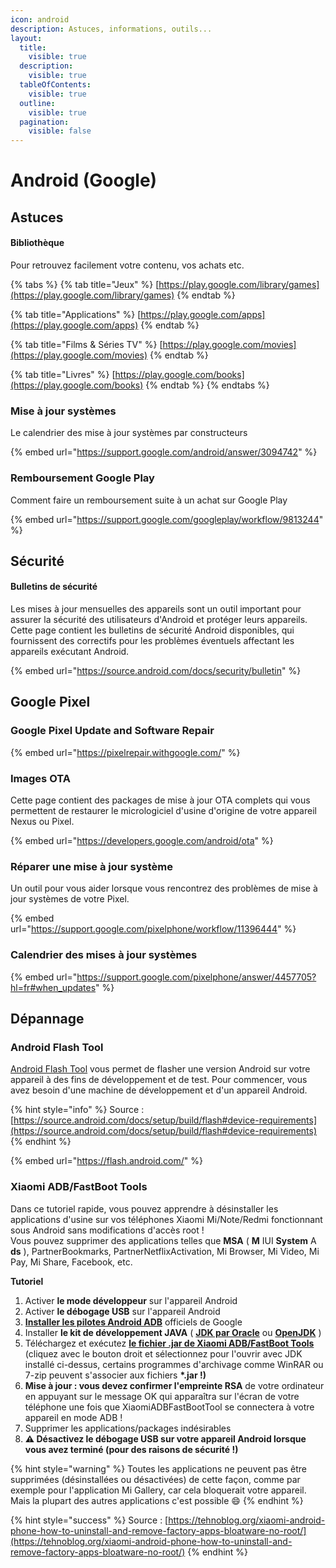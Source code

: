 ```yaml
---
icon: android
description: Astuces, informations, outils...
layout:
  title:
    visible: true
  description:
    visible: true
  tableOfContents:
    visible: true
  outline:
    visible: true
  pagination:
    visible: false
---
```


# Android (Google)

## Astuces

#### Bibliothèque

Pour retrouvez facilement votre contenu, vos achats etc.

{% tabs %}
{% tab title="Jeux" %}
[https://play.google.com/library/games](https://play.google.com/library/games)
{% endtab %}

{% tab title="Applications" %}
[https://play.google.com/apps](https://play.google.com/apps)
{% endtab %}

{% tab title="Films & Séries TV" %}
[https://play.google.com/movies](https://play.google.com/movies)
{% endtab %}

{% tab title="Livres" %}
[https://play.google.com/books](https://play.google.com/books)
{% endtab %}
{% endtabs %}

### Mise à jour systèmes

Le calendrier des mise à jour systèmes par constructeurs

{% embed url="https://support.google.com/android/answer/3094742" %}

### Remboursement Google Play

Comment faire un remboursement suite à un achat sur Google Play

{% embed url="https://support.google.com/googleplay/workflow/9813244" %}

## Sécurité

#### Bulletins de sécurité

Les mises à jour mensuelles des appareils sont un outil important pour assurer la sécurité des utilisateurs d'Android et protéger leurs appareils. Cette page contient les bulletins de sécurité Android disponibles, qui fournissent des correctifs pour les problèmes éventuels affectant les appareils exécutant Android.

{% embed url="https://source.android.com/docs/security/bulletin" %}

## Google Pixel

### Google Pixel Update and Software Repair

{% embed url="https://pixelrepair.withgoogle.com/" %}

### Images OTA

Cette page contient des packages de mise à jour OTA complets qui vous permettent de restaurer le micrologiciel d'usine d'origine de votre appareil Nexus ou Pixel.

{% embed url="https://developers.google.com/android/ota" %}

### Réparer une mise à jour système

Un outil pour vous aider lorsque vous rencontrez des problèmes de mise à jour systèmes de votre Pixel.

{% embed url="https://support.google.com/pixelphone/workflow/11396444" %}

### Calendrier des mises à jour systèmes

{% embed url="https://support.google.com/pixelphone/answer/4457705?hl=fr#when_updates" %}

## Dépannage

### Android Flash Tool

[Android Flash Tool](https://flash.android.com/) vous permet de flasher une version Android sur votre appareil à des fins de développement et de test. Pour commencer, vous avez besoin d'une machine de développement et d'un appareil Android.

{% hint style="info" %}
Source : [https://source.android.com/docs/setup/build/flash#device-requirements](https://source.android.com/docs/setup/build/flash#device-requirements)
{% endhint %}

{% embed url="https://flash.android.com/" %}

### &#x20;**Xiaomi ADB/FastBoot Tools**

Dans ce tutoriel rapide, vous pouvez apprendre à désinstaller les applications d'usine sur vos téléphones Xiaomi Mi/Note/Redmi fonctionnant sous Android sans modifications d'accès root ! \
Vous pouvez supprimer des applications telles que **MSA** ( **M** IUI **System** A **ds** ), PartnerBookmarks, PartnerNetflixActivation, Mi Browser, Mi Video, Mi Pay, Mi Share, Facebook, etc.

**Tutoriel**

1. Activer **le mode développeur** sur l'appareil Android
2. Activer **le débogage USB** sur l'appareil Android
3. [**Installer les pilotes Android ADB**](https://developer.android.com/studio/run/win-usb) officiels de Google
4. Installer **le kit de développement JAVA** ( [**JDK par Oracle**](https://www.oracle.com/java/technologies/javase-downloads.html) ou [**OpenJDK**](https://adoptopenjdk.net/) )
5. Téléchargez et exécutez [**le fichier .jar de Xiaomi ADB/FastBoot Tools**](https://github.com/Szaki/XiaomiADBFastbootTools) (cliquez avec le bouton droit et sélectionnez pour l'ouvrir avec JDK installé ci-dessus, certains programmes d'archivage comme WinRAR ou 7-zip peuvent s'associer aux fichiers **\*.jar !)**
6. **Mise à jour : vous devez confirmer l'empreinte RSA** de votre ordinateur en appuyant sur le message OK qui apparaîtra sur l'écran de votre téléphone une fois que XiaomiADBFastBootTool se connectera à votre appareil en mode ADB !
7. Supprimer les applications/packages indésirables
8. **⚠️ Désactivez le débogage USB sur votre appareil Android lorsque vous avez terminé (pour des raisons de sécurité !)**

{% hint style="warning" %}
Toutes les applications ne peuvent pas être supprimées (désinstallées ou désactivées) de cette façon, comme par exemple pour l'application Mi Gallery, car cela bloquerait votre appareil. Mais la plupart des autres applications c'est possible :smile:
{% endhint %}

{% hint style="success" %}
Source : [https://tehnoblog.org/xiaomi-android-phone-how-to-uninstall-and-remove-factory-apps-bloatware-no-root/](https://tehnoblog.org/xiaomi-android-phone-how-to-uninstall-and-remove-factory-apps-bloatware-no-root/)
{% endhint %}
